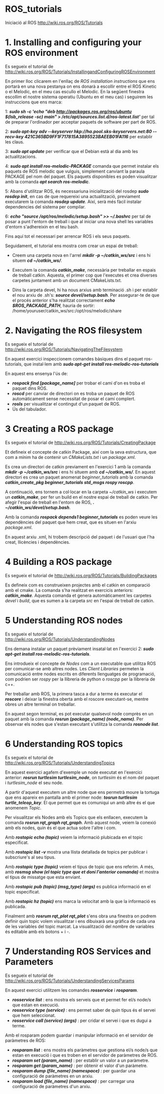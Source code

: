 # ROS_tutorials
Iniciació al ROS http://wiki.ros.org/ROS/Tutorials

# 1. Installing and configuring your ROS environment

Es segueix el tutorial de http://wiki.ros.org/ROS/Tutorials/InstallingandConfiguringROSEnvironment

En primer lloc clicarem en l'enllaç de *ROS installation instructions* que ens portarà en una nova pestanya on ens donarà a escollir entre el ROS Kinetic o el Melodic, en el meu cas escullo el Melodic. En la següent finestra escollim el nostre sistema operatiu (Ubuntu en el meu cas) i seguirem les instruccions que ens marca:

1: ***sudo sh -c 'echo "deb http://packages.ros.org/ros/ubuntu $(lsb_release -sc) main" > /etc/apt/sources.list.d/ros-latest.list'***
 per tal de preparar l'ordinador per acceptar paquets de software per part de ROS.

2: ***sudo apt-key adv --keyserver hkp://ha.pool.sks-keyservers.net:80 --recv-key 421C365BD9FF1F717815A3895523BAEEB01FA116*** per establir les claus.

3: ***sudo apt update*** per verificar que el Debian està al dia amb les actualitzacions.

4: ***sudo apt install ros-melodic-PACKAGE*** comanda que permet instalar els paquets de ROS melodic que vulguis, simplement canviant la paraula PACKAGE pel nom del paquet. Els paquets disponibles es poden visualitzar amb la comanda ***apt search ros-melodic***.

5: Abans d'utilitzar ROS, és necessariuna inicialització del rosdep ***sudo rosdep init***, en cas de que requereixi una actualització, previament executarem la comanda ***rosdep update***. Així, serà més fàcil instalar dependencies del sistema per compilar.

6: ***echo "source /opt/ros/melodic/setup.bash" >> ~/.bashrc*** per tal de posar a punt l'entorn de treball i que al iniciar una nova shell les variables d'entorn s'adhereixin en el teu bash.

Fins aquí tot el necessari per arrencar ROS i els seus paquets.

Seguidament, el tutorial ens mostra com crear un espai de treball:

- Creem una carpeta nova en l'arrel ***mkdir -p ~/catkin_ws/src*** i ens hi situem ***cd ~/catkin_ws/***. 

- Executem la comanda ***catkin_make***, necessària per treballar en espais de treball catkin. Aquesta, el primer cop que l'executes et crea diverses carpetes juntament amb un document CMakeLists.txt.

- Dins la carpeta devel, hi ha nous arxius amb terminació .sh i per establir el nou arxiu de .sh's: ***source devel/setup.bash***. Per assegurar-te de que el procés anterior s'ha realitzat correctament ***echo $ROS_PACKAGE_PATH***, hauria de sortir: /home/youruser/catkin_ws/src:/opt/ros/melodic/share


# 2. Navigating the ROS filesystem

Es segueix el tutorial de http://wiki.ros.org/ROS/Tutorials/NavigatingTheFilesystem

En aquest exercici inspeccionem comandes bàsiques dins el paquet ros-tutorials, que instal·lem amb ***sudo apt-get install ros-melodic-ros-tutorials***

En aquest ens ensenya l'ús de:
- ***rospack find [package_name]*** per trobar el camí d'on es troba el paquet dins ROS.
- ***roscd*** per canviar de directori on es troba un paquet de ROS automàticament sense necessitat de posar el camí complert.
- ***rosls*** per visualitzar el contingut d'un paquet de ROS.
- Ús del tabulador.

# 3 Creating a ROS package

Es segueix el tutorial de http://wiki.ros.org/ROS/Tutorials/CreatingPackage

Et defineix el concepte de catkin Package, així com la seva estructura, que com a mínim ha de contenir un *CMakeLists.txt* i un *package.xml*.

Es crea un directori de catkin previament en l'exercici 1 amb la comanda ***mkdir -p ~/catkin_ws/src*** i ens hi situem amb ***cd ~/catkin_ws/***. En aquest directori es crea un paquet anomenat *beginner_tutorials* amb la comanda ***catkin_create_pkg beginner_tutorials std_msgs rospy roscpp***.

A continuació, ens tornem a col·locar en la carpeta *~/catkin_ws* i executem un ***catkin_make***, per fer un build en el nostre espai de treball de catkin. Per afegir l'espai de treball en l'entorn de ROS, ***. ~/catkin_ws/devel/setup.bash***.

Amb la comanda ***rospack depends1 beginner_tutorials*** es poden veure les dependències del paquet que hem creat, que es situen en l'arxiu *package.xml*.

En aquest arxiu .xml, hi trobem descripció del paquet i de l'usuari que l'ha creat, llicències i dependències.

# 4 Building a ROS package

Es segueix el tutorial de http://wiki.ros.org/ROS/Tutorials/BuildingPackages

Es defineix com es construeixen projectes amb el catkin en comparació amb el cmake. La comanda s'ha realitzat en exercicis anteriors: ***catkin_make***. Aquesta comanda et genera automàticament les carpetes *devel* i *build*, que es sumen a la carpeta *src* en l'espai de treball de catkin.

# 5 Understanding ROS nodes

Es segueix el tutorial de http://wiki.ros.org/ROS/Tutorials/UnderstandingNodes

Ens demana instalar un paquet prèviament insatal·lat en l'exercici 2: ***sudo apt-get install ros-melodic-ros-tutorials***.

Ens introdueix el concepte de *Nodes* com a un executable que utilitza ROS per comunicar-se amb altres nodes. Les *Client Libraries* permeten la comunicació entre nodes escrits en diferents llenguatges de programació, com podrien ser *rospy* per la llibreria de python o *roscpp* per la llibreria de c++.

Per treballar amb ROS, la primera tasca a dur a terme és executar el ***roscore*** i deixar la finestra oberta amb el roscore executant-se, mentre obres un altre terminal on treballar.

En aquest segon terminal, es pot executar qualsevol node comprès en un paquet amb la comanda ***rosrun (package_name) (node_name)***. Per observar els nodes que s'estan executant s'utilitza la comanda ***rosnode list***.

# 6 Understanding ROS topics

Es segueix el tutorial de http://wiki.ros.org/ROS/Tutorials/UnderstandingTopics

En aquest exercici agafem d'exemple un node executat en l'exercici anterior: ***rosrun turtlesim turtlesim_node***, on *turtlesim* és el nom del paquet i *turtlesim_node* el seu node.

A partir d'aquest executem un altre node que ens permetrà moure la tortuga que ens apareix en pantalla amb el primer node: ***tosrun turtlesim turtle_teleop_key***. El que permet que es comuniqui un amb altre és el que anomenem *Topic*.

Per visualitzar els Nodes amb els Topics que els enllacen, executem la comanda ***rosrun rqt_graph rqt_graph***. Amb aquest node, veiem la conexió amb els nodes, quin és el que actua sobre l'altre i com.

Amb ***rostopic echo (topic)*** veiem la informació plubicada en el topic especificat.

Amb ***rostopic list -v*** mostra una llista detallada de topics per publicar i subscriure's al seu tipus.

Amb ***rostopic type (topic)*** veiem el tipus de topic que ens referim. A més, amb ***rosmsg show (el topic type que et doni l'anterior comanda)*** et mostra el tipus de missatge que esta enviant.

Amb ***rostopic pub (topic) (msg_type) (args)*** es publica informació en el topic especificat.

Amb ***rostopic hz (topic)*** ens marca la velocitat amb la que la informació es publicada.

Finalment amb ***rosrum rqt_plot rqt_plot*** s'ens obra una finestra on podrem definir quin topic volem visualitzar i ens dibuixarà una gràfica de cada una de les variables del topic marcat. La visualització del nombre de variables és editable amb els botons + i -.

# 7 Understanding ROS Services and Parameters

Es segueix el tutorial de http://wiki.ros.org/ROS/Tutorials/UnderstandingServicesParams

En aquest exercici utilitzem les comandes ***rosservice*** i ***rosparam***. 

- ***rosservice list*** : ens mostra els serveis que et permet fer el/s node/s que estan en execució.
- ***rosservice type (service)*** : ens permet saber de quin tipus és el servei que hem seleccionat.
- ***rosservice call (service) (args)*** : per cridar el servei i que es dugui a terme.

Amb el rosparam podem guardar i manipular informació en el servidor de paràmetres de ROS:

- ***rosparam list*** : ens mostra els paràmetres que gestiona el/s node/s que estan en execució i que es troben en el servidor de paràmetres de ROS.
- ***rosparam set (param_name)*** : per establir un valor a un paràmetre.
- ***rosparam get (param_name)*** : per obtenir el valor d'un paràmetre.
- ***rosparam dump (file_name) (namespace)*** : per guardar una configuració de paràmetres en un arxiu.
- ***rosparam load (file_name) (namespace)*** : per carregar una configuració de paràmetres d'un arxiu.

